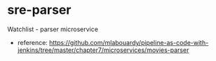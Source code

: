 # sre-parser
Watchlist - parser microservice
- reference: https://github.com/mlabouardy/pipeline-as-code-with-jenkins/tree/master/chapter7/microservices/movies-parser
